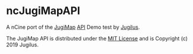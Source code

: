 # ncJugiMapAPI
A nCine port of the [JugiMap](http://jugimap.com) [API](https://github.com/Jugilus/JugiMapAPI) Demo test by [Jugilus](https://github.com/Jugilus).

The JugiMap API is distributed under the [MIT License](https://github.com/Jugilus/JugiMapAPI/blob/master/LICENSE) and is Copyright (c) 2019 Jugilus.
